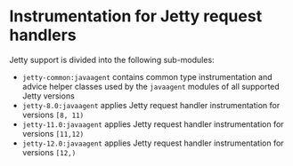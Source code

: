 # Instrumentation for Jetty request handlers

Jetty support is divided into the following sub-modules:

- `jetty-common:javaagent` contains common type instrumentation and advice helper classes used by
  the `javaagent` modules of all supported Jetty versions
- `jetty-8.0:javaagent` applies Jetty request handler instrumentation for versions `[8, 11)`
- `jetty-11.0:javaagent` applies Jetty request handler instrumentation for versions `[11,12)`
- `jetty-12.0:javaagent` applies Jetty request handler instrumentation for versions `[12,)`
